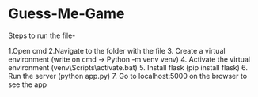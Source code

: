# Guess-Me-Game

Steps to run the file-

1.Open cmd
2.Navigate to the folder with the file 
3. Create a virtual environment (write on cmd -> Python -m venv venv)
4. Activate the virtual environment (venv\Scripts\activate.bat)
5. Install flask (pip install flask)
6. Run the server (python app.py)
7. Go to localhost:5000 on the browser to see the app
